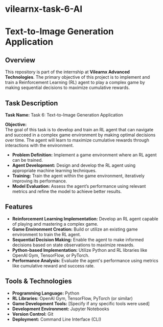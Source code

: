 # vilearnx-task-6-AI
# Text-to-Image Generation Application

## Overview

This repository is part of the internship at **Vilearnx Advanced Technologies**. The primary objective of this project is to implement and train a Reinforcement Learning (RL) agent to play a complex game by making sequential decisions to maximize cumulative rewards.

## Task Description

**Task Name:** Task 6: Text-to-Image Generation Application

**Objective:**  
The goal of this task is to develop and train an RL agent that can navigate and succeed in a complex game environment by making optimal decisions over time. The agent will learn to maximize cumulative rewards through interactions with the environment.

- **Problem Definition:** Implement a game environment where an RL agent can be trained.
- **Agent Development:** Design and develop the RL agent using appropriate machine learning techniques.
- **Training:** Train the agent within the game environment, iteratively improving its performance.
- **Model Evaluation:** Assess the agent’s performance using relevant metrics and refine the model to achieve better results.

## Features

- **Reinforcement Learning Implementation:** Develop an RL agent capable of playing and mastering a complex game.
- **Game Environment Creation:** Build or utilize an existing game environment to train the RL agent.
- **Sequential Decision Making:** Enable the agent to make informed decisions based on state observations to maximize rewards.
- **Python-based Implementation:** Utilize Python and RL libraries like OpenAI Gym, TensorFlow, or PyTorch.
- **Performance Analysis:** Evaluate the agent's performance using metrics like cumulative reward and success rate.

## Tools & Technologies

- **Programming Language:** Python
- **RL Libraries:** OpenAI Gym, TensorFlow, PyTorch (or similar)
- **Game Development Tools:** [Specify if any specific tools were used]
- **Development Environment:** Jupyter Notebooks
- **Version Control:** Git
- **Deployment:** Command Line Interface (CLI)
